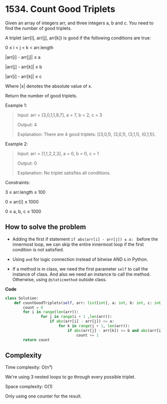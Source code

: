 # 1534. Count Good Triplets
<Badge type="tip" text="Easy" />[<Badge type="info" text="LeetCode" />](https://leetcode.com/problems/count-good-triplets/ "Let's go to leetcode")

Given an array of integers arr, and three integers a, b and c. You need to find the number of good triplets.

A triplet (arr[i], arr[j], arr[k]) is good if the following conditions are true:

0 ≤ i < j < k < arr.length

|arr[i] - arr[j]| ≤ a

|arr[j] - arr[k]| ≤ b

|arr[i] - arr[k]| ≤ c  

Where |x| denotes the absolute value of x.

Return the number of good triplets.

Example 1:
> Input: arr = [3,0,1,1,9,7], a = 7, b = 2, c = 3
>
> Output: 4
>
> Explanation: There are 4 good triplets: [(3,0,1), (3,0,1), (3,1,1), (0,1,1)].

Example 2:
> Input: arr = [1,1,2,2,3], a = 0, b = 0, c = 1
>
> Output: 0
>
> Explanation: No triplet satisfies all conditions.
 
Constraints:

3 ≤ arr.length ≤ 100

0 ≤ arr[i] ≤ 1000

0 ≤ a, b, c ≤ 1000

## How to solve the problem

- Adding the first if statement `if abs(arr[i] - arr[j]) ≤ a: ` before the innermost loop, we can skip the entire innermost loop if the first condition is not satisfied.

- Using `and` for logic connection instead of bitwise AND `&` in Python.

- If a method is in class, we need the first parameter `self` to call the instance of class. And also we need an instance to call the method. Otherwise, using `@staticmethod` outside class.

**Code**

```Python
class Solution:
    def countGoodTriplets(self, arr: list[int], a: int, b: int, c: int) -> int:
        count = 0
        for i in range(len(arr)):
                for j in range(i + 1 ,len(arr)):
                    if abs(arr[i] - arr[j]) <= a:
                        for k in range(j + 1, len(arr)):
                            if abs(arr[j] - arr[k]) <= b and abs(arr[i] - arr[k]) <= c:
                                count += 1
        return count
```

## Complexity

Time complexity: O(n³)

We're using 3 nested loops to go through every possible triplet.

Space complexity: O(1)

Only using one counter for the result.